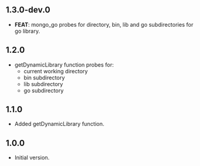 ## 1.3.0-dev.0

 - **FEAT**: mongo_go probes for <cwd> directory, bin, lib and go subdirectories for go library.

## 1.2.0

- getDynamicLibrary function probes for:
    - current working directory
    - bin subdirectory
    - lib subdirectory
    - go subdirectory

## 1.1.0

- Added getDynamicLibrary function.

## 1.0.0

- Initial version.
